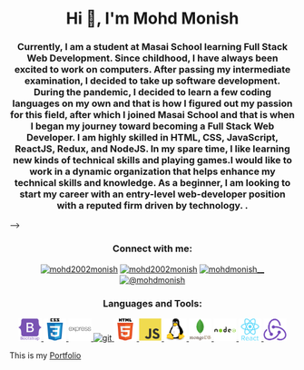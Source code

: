 <h1 align="center">Hi 👋, I'm Mohd Monish</h1>
<h3 align="center">Currently, I am a student at Masai School learning Full Stack Web Development. Since childhood, I have always been excited to work on computers. After passing my intermediate examination, I decided to take up software development. During the pandemic, I decided to learn a few coding languages on my own and that is how I figured out my passion for this field, after which I joined Masai School and that is when I began my journey toward becoming a Full Stack Web Developer. I am highly skilled in HTML, CSS, JavaScript, ReactJS, Redux, and NodeJS. In my spare time, I like learning new kinds of technical skills and playing games.I would like to work in a dynamic organization that helps enhance my technical skills and knowledge. As a beginner, I am looking to start my career with an entry-level web-developer position with a reputed firm driven by technology. .</h3>

<!-- <p align="left"> <img src="https://komarev.com/ghpvc/?username=mohd2002monish&label=Profile%20views&color=0e75b6&style=flat" alt="mohd2002monish" /> </p> -->

<!-- <p align="left"> <a href="https://github.com/ryo-ma/github-profile-trophy"><img src="https://github-profile-trophy.vercel.app/?username=mohd2002monish" alt="mohd2002monish" /></a> </p> -->

<!-- <p align="left"> <a href="https://twitter.com/mohd2002monish" target="blank"><img src="https://img.shields.io/twitter/follow/mohd2002monish?logo=twitter&style=for-the-badge" alt="mohd2002monish" /></a> </p> -->
<!-- 
- 🔭 I’m currently working on **PortFolio**

- 🌱 I’m currently learning **React**
 -->
<!-- ### Blogs posts
<!-- BLOG-POST-LIST:START -->
<!-- BLOG-POST-LIST:END --> -->

<h3 align="center">Connect with me:</h3>
<p align="center">
<a href="https://twitter.com/mohd2002monish" target="blank"><img align="center" src="https://raw.githubusercontent.com/rahuldkjain/github-profile-readme-generator/master/src/images/icons/Social/twitter.svg" alt="mohd2002monish" height="30" width="40" /></a>
<a href="https://linkedin.com/in/mohd2002monish" target="blank"><img align="center" src="https://raw.githubusercontent.com/rahuldkjain/github-profile-readme-generator/master/src/images/icons/Social/linked-in-alt.svg" alt="mohd2002monish" height="30" width="40" /></a>
<a href="https://instagram.com/mohdmonish__" target="blank"><img align="center" src="https://raw.githubusercontent.com/rahuldkjain/github-profile-readme-generator/master/src/images/icons/Social/instagram.svg" alt="mohdmonish__" height="30" width="40" /></a>
<a href="https://medium.com/@mohdmonish" target="blank"><img align="center" src="https://raw.githubusercontent.com/rahuldkjain/github-profile-readme-generator/master/src/images/icons/Social/medium.svg" alt="@mohdmonish" height="30" width="40" /></a>
</p>

<h3 align="center">Languages and Tools:</h3>
<p align="center"> <a href="https://getbootstrap.com" target="_blank" rel="noreferrer"> <img src="https://raw.githubusercontent.com/devicons/devicon/master/icons/bootstrap/bootstrap-plain-wordmark.svg" alt="bootstrap" width="40" height="40"/> </a> <a href="https://www.w3schools.com/css/" target="_blank" rel="noreferrer"> <img src="https://raw.githubusercontent.com/devicons/devicon/master/icons/css3/css3-original-wordmark.svg" alt="css3" width="40" height="40"/> </a> <a href="https://expressjs.com" target="_blank" rel="noreferrer"> <img src="https://raw.githubusercontent.com/devicons/devicon/master/icons/express/express-original-wordmark.svg" alt="express" width="40" height="40"/> </a> <a href="https://git-scm.com/" target="_blank" rel="noreferrer"> <img src="https://www.vectorlogo.zone/logos/git-scm/git-scm-icon.svg" alt="git" width="40" height="40"/> </a> <a href="https://www.w3.org/html/" target="_blank" rel="noreferrer"> <img src="https://raw.githubusercontent.com/devicons/devicon/master/icons/html5/html5-original-wordmark.svg" alt="html5" width="40" height="40"/> </a> <a href="https://developer.mozilla.org/en-US/docs/Web/JavaScript" target="_blank" rel="noreferrer"> <img src="https://raw.githubusercontent.com/devicons/devicon/master/icons/javascript/javascript-original.svg" alt="javascript" width="40" height="40"/> </a> <a href="https://www.linux.org/" target="_blank" rel="noreferrer"> <img src="https://raw.githubusercontent.com/devicons/devicon/master/icons/linux/linux-original.svg" alt="linux" width="40" height="40"/> </a> <a href="https://www.mongodb.com/" target="_blank" rel="noreferrer"> <img src="https://raw.githubusercontent.com/devicons/devicon/master/icons/mongodb/mongodb-original-wordmark.svg" alt="mongodb" width="40" height="40"/> </a> <a href="https://nodejs.org" target="_blank" rel="noreferrer"> <img src="https://raw.githubusercontent.com/devicons/devicon/master/icons/nodejs/nodejs-original-wordmark.svg" alt="nodejs" width="40" height="40"/> </a> <a href="https://reactjs.org/" target="_blank" rel="noreferrer"> <img src="https://raw.githubusercontent.com/devicons/devicon/master/icons/react/react-original-wordmark.svg" alt="react" width="40" height="40"/> </a> <a href="https://redux.js.org" target="_blank" rel="noreferrer"> <img src="https://raw.githubusercontent.com/devicons/devicon/master/icons/redux/redux-original.svg" alt="redux" width="40" height="40"/> </a> </p>

This is my <a href ="https://prismatic-cactus-1786ad.netlify.app/">Portfolio</a>


